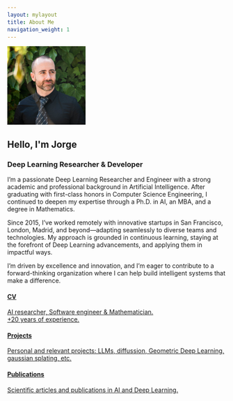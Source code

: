 ```yaml
---
layout: mylayout
title: About Me
navigation_weight: 1
---
```


<div class="hero-section hero-section-about">
  <div class="hero-section-inner with-image">
    <div>
    <img src="/assets/me2021.jpg" width="180" alt="Jorge's photo"/>
    <h2>Hello, I'm Jorge</h2>
    <h3>Deep Learning Researcher & Developer</h3>
    <p>I’m a passionate Deep Learning Researcher and Engineer with a strong academic and professional background in Artificial Intelligence. After graduating with first-class honors in Computer Science Engineering, I continued to deepen my expertise through a Ph.D. in AI, an MBA, and a degree in Mathematics.</p>
    <p>Since 2015, I’ve worked remotely with innovative startups in San Francisco, London, Madrid, and beyond—adapting seamlessly to diverse teams and technologies. My approach is grounded in continuous learning, staying at the forefront of Deep Learning advancements, and applying them in impactful ways.</p>
    <p>I’m driven by excellence and innovation, and I’m eager to contribute to a forward-thinking organization where I can help build intelligent systems that make a difference.</p>
  </div>
  </div>
</div>

<div class="main-sections">
  <a class="section-card section-link background-cv" href="/cv.html">
    <h4>CV</h4>
    <p>AI researcher, Software engineer & Mathematician.<br>+20 years of experience.</p>
  </a>
  <a class="section-card section-link background-projects" href="/research_projects.html">
    <h4>Projects</h4>
    <p>Personal and relevant projects: LLMs, diffussion, Geometric Deep Learning, gaussian splating, etc.</p>
  </a>
  <a class="section-card section-link background-pubs" href="/publications.html">
    <h4>Publications</h4>
    <p>Scientific articles and publications in AI and Deep Learning.</p>
  </a>
</div>
